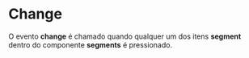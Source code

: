 # Change

O evento **change** é chamado quando qualquer um dos itens **segment** dentro do componente **segments** é pressionado.
